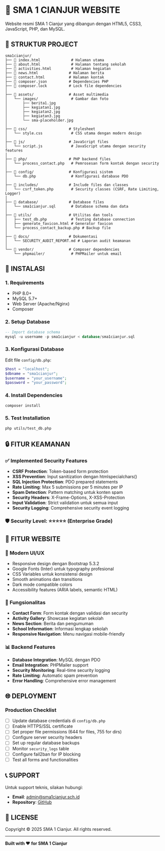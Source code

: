 # 🏫 SMA 1 CIANJUR WEBSITE

Website resmi SMA 1 Cianjur yang dibangun dengan HTML5, CSS3, JavaScript, PHP, dan MySQL.

## 📁 STRUKTUR PROJECT

```
sma1cianjur/
├── 📄 index.html              # Halaman utama
├── 📄 about.html              # Halaman tentang sekolah
├── 📄 activities.html         # Halaman kegiatan
├── 📄 news.html              # Halaman berita
├── 📄 contact.html           # Halaman kontak
├── 📄 composer.json          # Dependencies PHP
├── 📄 composer.lock          # Lock file dependencies
│
├── 📂 assets/                # Asset multimedia
│   └── images/               # Gambar dan foto
│       ├── berita1.jpg
│       ├── kegiatan1.jpg
│       ├── kegiatan2.jpg
│       ├── kegiatan3.jpg
│       └── sma-placeholder.jpg
│
├── 📂 css/                   # Stylesheet
│   └── style.css             # CSS utama dengan modern design
│
├── 📂 js/                    # JavaScript files
│   └── script.js             # JavaScript utama dengan security features
│
├── 📂 php/                   # PHP backend files
│   └── process_contact.php   # Pemrosesan form kontak dengan security
│
├── 📂 config/                # Konfigurasi sistem
│   └── db.php                # Konfigurasi database PDO
│
├── 📂 includes/              # Include files dan classes
│   └── csrf_token.php        # Security classes (CSRF, Rate Limiting, Logger)
│
├── 📂 database/              # Database files
│   └── sma1cianjur.sql       # Database schema dan data
│
├── 📂 utils/                 # Utilitas dan tools
│   ├── test_db.php           # Testing database connection
│   ├── generate_favicon.html # Generator favicon
│   └── process_contact_backup.php # Backup file
│
├── 📂 docs/                  # Dokumentasi
│   └── SECURITY_AUDIT_REPORT.md # Laporan audit keamanan
│
└── 📂 vendor/                # Composer dependencies
    └── phpmailer/            # PHPMailer untuk email
```

## 🚀 INSTALASI

### 1. **Requirements**
- PHP 8.0+
- MySQL 5.7+
- Web Server (Apache/Nginx)
- Composer

### 2. **Setup Database**
```sql
-- Import database schema
mysql -u username -p sma1cianjur < database/sma1cianjur.sql
```

### 3. **Konfigurasi Database**
Edit file `config/db.php`:
```php
$host = "localhost";
$dbname = "sma1cianjur";
$username = "your_username";
$password = "your_password";
```

### 4. **Install Dependencies**
```bash
composer install
```

### 5. **Test Installation**
```bash
php utils/test_db.php
```

## 🔒 FITUR KEAMANAN

### ✅ **Implemented Security Features**
- **CSRF Protection**: Token-based form protection
- **XSS Prevention**: Input sanitization dengan htmlspecialchars()
- **SQL Injection Protection**: PDO prepared statements
- **Rate Limiting**: Max 5 submissions per 5 minutes per IP
- **Spam Detection**: Pattern matching untuk konten spam
- **Security Headers**: X-Frame-Options, X-XSS-Protection
- **Input Validation**: Strict validation untuk semua input
- **Security Logging**: Comprehensive security event logging

### 🛡️ **Security Level**: ⭐⭐⭐⭐⭐ (Enterprise Grade)

## 📱 FITUR WEBSITE

### 🎨 **Modern UI/UX**
- Responsive design dengan Bootstrap 5.3.2
- Google Fonts (Inter) untuk typography profesional
- CSS Variables untuk konsistensi design
- Smooth animations dan transitions
- Dark mode compatible colors
- Accessibility features (ARIA labels, semantic HTML)

### 🔧 **Fungsionalitas**
- **Contact Form**: Form kontak dengan validasi dan security
- **Activity Gallery**: Showcase kegiatan sekolah
- **News Section**: Berita dan pengumuman
- **School Information**: Informasi lengkap sekolah
- **Responsive Navigation**: Menu navigasi mobile-friendly

### 📊 **Backend Features**
- **Database Integration**: MySQL dengan PDO
- **Email Integration**: PHPMailer support
- **Security Monitoring**: Real-time security logging
- **Rate Limiting**: Automatic spam prevention
- **Error Handling**: Comprehensive error management

## 🌐 DEPLOYMENT

### **Production Checklist**
- [ ] Update database credentials di `config/db.php`
- [ ] Enable HTTPS/SSL certificate
- [ ] Set proper file permissions (644 for files, 755 for dirs)
- [ ] Configure server security headers
- [ ] Set up regular database backups
- [ ] Monitor `security_logs` table
- [ ] Configure fail2ban for IP blocking
- [ ] Test all forms and functionalities

## 📞 SUPPORT

Untuk support teknis, silakan hubungi:
- **Email**: admin@sma1cianjur.sch.id
- **Repository**: [GitHub](https://github.com/Abburizal/WEBSITE-SMA1-CIANJUR)

## 📝 LICENSE

Copyright © 2025 SMA 1 Cianjur. All rights reserved.

---
**Built with ❤️ for SMA 1 Cianjur**
